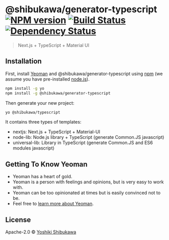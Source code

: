 # @shibukawa/generator-typescript [![NPM version][npm-image]][npm-url] [![Build Status][travis-image]][travis-url] [![Dependency Status][daviddm-image]][daviddm-url]
> Next.js + TypeScript + Material UI

## Installation

First, install [Yeoman](http://yeoman.io) and @shibukawa/generator-typescript using [npm](https://www.npmjs.com/) (we assume you have pre-installed [node.js](https://nodejs.org/)).

```bash
npm install -g yo
npm install -g @shibukawa/generator-typescript
```

Then generate your new project:

```bash
yo @shibukawa/typescript
```

It contains three types of templates:

* nextjs: Next.js + TypeScript + Material-UI
* node-lib: Node.js library + TypeScript (generate Common.JS javascript)
* universal-lib: Library in TypeScript (generate Common.JS and ES6 modules javascript)

## Getting To Know Yeoman

 * Yeoman has a heart of gold.
 * Yeoman is a person with feelings and opinions, but is very easy to work with.
 * Yeoman can be too opinionated at times but is easily convinced not to be.
 * Feel free to [learn more about Yeoman](http://yeoman.io/).

## License

Apache-2.0 © [Yoshiki Shibukawa](https://github.com/shibukawa)


[npm-image]: https://badge.fury.io/js/@shibukawa/generator-typescript.svg
[npm-url]: https://npmjs.org/package/@shibukawa/generator-typescript
[travis-image]: https://travis-ci.org/shibukawa/generator-typescript.svg?branch=master
[travis-url]: https://travis-ci.org/shibukawa/generator-ypescript
[daviddm-image]: https://david-dm.org/@shibukawa/generator-typescript.svg?theme=shields.io
[daviddm-url]: https://david-dm.org/@shibukawa/generator-typescript
